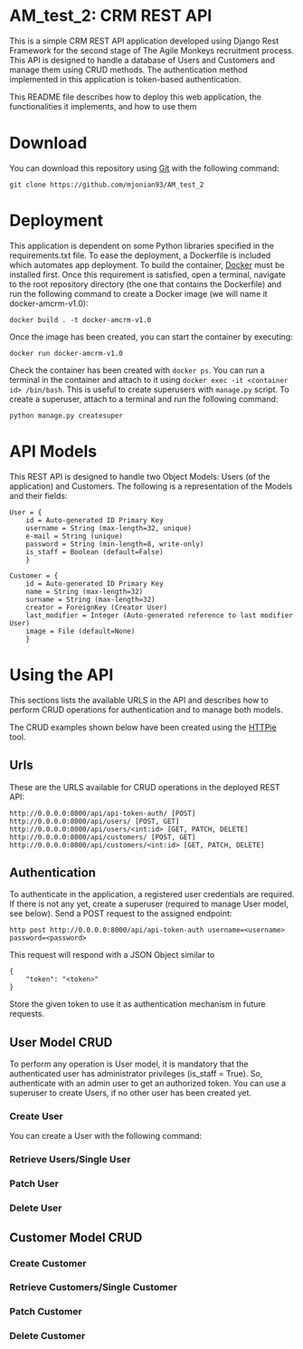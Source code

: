 # AM_test_2: CRM REST API

This is a simple CRM REST API application developed using Django Rest Framework
for the second stage of The Agile Monkeys recruitment process. This API is designed to
handle a database of Users and Customers and manage them using CRUD methods. The authentication
method implemented in this application is token-based authentication.

This README file describes how to deploy this web application, the functionalities it
implements, and how to use them

# Download

You can download this repository using [Git](https://git-scm.com/) with the following command:
```
git clone https://github.com/mjonian93/AM_test_2
```

# Deployment

This application is dependent on some Python libraries specified in the requirements.txt
file. To ease the deployment, a Dockerfile is included which automates app deployment.
To build the container, [Docker](https://docs.docker.com/engine/install/) must 
be installed first. Once this requirement is satisfied, open a terminal, navigate to the 
root repository directory (the one that contains the Dockerfile) and run the
following command to create a Docker image (we will name it docker-amcrm-v1.0):
```
docker build . -t docker-amcrm-v1.0
```
Once the image has been created, you can start the container by executing:
```
docker run docker-amcrm-v1.0
```
Check the container has been created with `docker ps`. You can run a terminal in the container
and attach to it using `docker exec -it <container id> /bin/bash`. This is useful to create 
superusers with `manage.py` script. To create a superuser, attach to a terminal
and run the following command:
```
python manage.py createsuper
```

# API Models

This REST API is designed to handle two Object Models: Users (of the application) 
and Customers. The following is a representation of the Models and their fields:

```
User = {
    id = Auto-generated ID Primary Key
    username = String (max-length=32, unique)
    e-mail = String (unique)
    password = String (min-length=8, write-only)
    is_staff = Boolean (default=False)
    }
```
```
Customer = {
    id = Auto-generated ID Primary Key
    name = String (max-length=32)
    surname = String (max-length=32)
    creator = ForeignKey (Creator User)
    last_modifier = Integer (Auto-generated reference to last modifier User)
    image = File (default=None)
    }
```

# Using the API

This sections lists the available URLS in the API and describes how to perform CRUD
operations for authentication and to manage both models.

The CRUD examples shown below have been created using the [HTTPie](https://httpie.io/) tool.

## Urls

These are the URLS available for CRUD operations in the deployed REST API:

```
http://0.0.0.0:8000/api/api-token-auth/ [POST]
http://0.0.0.0:8000/api/users/ [POST, GET]
http://0.0.0.0:8000/api/users/<int:id> [GET, PATCH, DELETE]
http://0.0.0.0:8000/api/customers/ [POST, GET]
http://0.0.0.0:8000/api/customers/<int:id> [GET, PATCH, DELETE]
```

## Authentication
To authenticate in the application, a registered user credentials are required. If there is not any yet, create a 
superuser (required to manage User model, see below). Send a POST request to the assigned endpoint:

```
http post http://0.0.0.0:8000/api/api-token-auth username=<username> password=<password>
```
This request will respond with a JSON Object similar to
```
{
    "token": "<token>"
}
```
Store the given token to use it as authentication mechanism in future requests.

## User Model CRUD
To perform any operation is User model, it is mandatory that the authenticated user has
administrator privileges (is_staff = True). So, authenticate with an admin user to get an
authorized token. You can use a superuser to create Users, if no other user has been created yet.

### Create User
You can create a User with the following command:


### Retrieve Users/Single User

### Patch User

### Delete User

## Customer Model CRUD

### Create Customer

### Retrieve Customers/Single Customer

### Patch Customer

### Delete Customer



